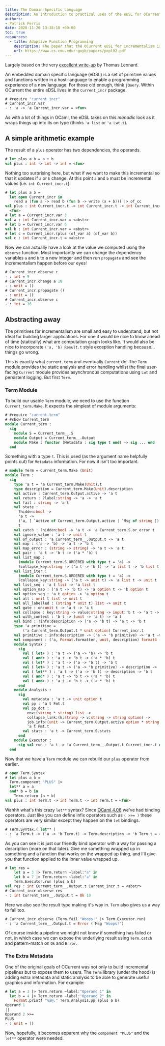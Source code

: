 ```yaml
---
title: The Domain Specific Language
description: An introduction to practical uses of the eDSL for OCurrent
authors:
- Patrick Ferris
date: 2020-11-20 13:38:10 +00:00
toc: true
resources: 
  - title: Adaptive Function Programming
    description: The paper that the OCurrent eDSL for incrementalism is based on 
    url: https://www.cs.cmu.edu/~guyb/papers/popl02.pdf
---
```


Largely based on the very [excellent write-up](https://github.com/ocurrent/ocurrent/wiki/Internals) by Thomas Leonard.

An embedded domain specific language (eDSL) is a set of primitive values and functions written in a host-language to enable a programming experience of a new language. For those old enough, think `jQuery`. Within OCurrent the entire eDSL lives in the `Current_incr` package.

```ocaml env=ocurrent
# #require "current_incr"
# Current_incr.var
- : 'a -> 'a Current_incr.var = <fun>
```

As with a lot of things in OCaml, the eDSL takes on this *monadic* look as it wraps things up into its on type (thinks `'a list` or `'a Lwt.t`). 

## A simple arithmetic example 

The result of a `plus` operator has two dependencies, the operands. 

```ocaml env=ocurrent
# let plus a b = a + b 
val plus : int -> int -> int = <fun>
```

Nothing too surprising here, but what if we want to make this incremental so that it updates if `a` or `b` change. At this point `a` and `b` must be incremental values (i.e. `int Current_incr.t`).

```ocaml env=ocurrent
# let plus a b = 
  let open Current_incr in 
    read a (fun a -> read b (fun b -> write (a + b))) |> of_cc 
val plus : int Current_incr.t -> int Current_incr.t -> int Current_incr.t =
  <fun>
# let a = Current_incr.var 3
val a : int Current_incr.var = <abstr>
# let b = Current_incr.var 6
val b : int Current_incr.var = <abstr>
# let c = Current_incr.(plus (of_var a) (of_var b)) 
val c : int Current_incr.t = <abstr>
```

Now we can actually have a look at the value we computed using the `observe` function. Most importantly we can change the dependency variables `a` and `b` to a new integer and then run `propagate` and see the incrementalism happen before our eyes! 

```ocaml env=ocurrent
# Current_incr.observe c 
- : int = 9
# Current_incr.change a 10 
- : unit = ()
# Current_incr.propagate ()
- : unit = ()
# Current_incr.observe c 
- : int = 16
```

## Abstracting away 

The primitives for incrementalism are small and easy to understand, but not ideal for building larger applications. For one it would be nice to know ahead of time (statically) what are computation graph looks like. It would also be nice to incorporate `('a, 'b) Result.t` style exception handling because... things go wrong. 

This is exactly what `current.term` and eventually `Current` do! The `Term` module provides the static analysis and error handling whilst the final user-facing `Current` module provides asynchronous computations using `Lwt` and persistent logging. But first `Term`.

### Term Module

To build our usable `Term` module, we need to use the function `Current_term.Make`. It expects the simplest of module arguments: 

```ocaml env=term
# #require "current.term"
# #show Current_term
module Current_term :
  sig
    module S = Current_term__.S
    module Output = Current_term__.Output
    module Make : functor (Metadata : sig type t end) -> sig ... end
  end
```

Something with a type `t`. This is used (as the argument name helpfully points out) for `Metadata` information. For now it isn't too important. 

```ocaml env=term
# module Term = Current_term.Make (Unit)
module Term :
  sig
    type 'a t = 'a Current_term.Make(Unit).t
    type description = Current_term.Make(Unit).description
    val active : Current_term.Output.active -> 'a t
    val return : ?label:string -> 'a -> 'a t
    val fail : string -> 'a t
    val state :
      ?hidden:bool ->
      'a t ->
      ('a, [ `Active of Current_term.Output.active | `Msg of string ]) result
      t
    val catch : ?hidden:bool -> 'a t -> 'a Current_term.S.or_error t
    val ignore_value : 'a t -> unit t
    val of_output : 'a Current_term__.Output.t -> 'a t
    val map : ('a -> 'b) -> 'a t -> 'b t
    val map_error : (string -> string) -> 'a t -> 'a t
    val pair : 'a t -> 'b t -> ('a * 'b) t
    val list_map :
      (module Current_term.S.ORDERED with type t = 'a) ->
      ?collapse_key:string -> ('a t -> 'b t) -> 'a list t -> 'b list t
    val list_iter :
      (module Current_term.S.ORDERED with type t = 'a) ->
      ?collapse_key:string -> ('a t -> unit t) -> 'a list t -> unit t
    val list_seq : 'a t list -> 'a list t
    val option_map : ('a t -> 'b t) -> 'a option t -> 'b option t
    val option_seq : 'a t option -> 'a option t
    val all : unit t list -> unit t
    val all_labelled : (string * unit t) list -> unit t
    val gate : on:unit t -> 'a t -> 'a t
    val collapse : key:string -> value:string -> input:'b t -> 'a t -> 'a t
    val with_context : 'b t -> (unit -> 'a t) -> 'a t
    val bind : ?info:description -> ('a -> 'b t) -> 'a t -> 'b t
    type 'a primitive =
        ('a Current_term.Output.t * unit option) Current_incr.t
    val primitive : info:description -> ('a -> 'b primitive) -> 'a t -> 'b t
    val component : ('a, Format.formatter, unit, description) format4 -> 'a
    module Syntax :
      sig
        val ( let+ ) : 'a t -> ('a -> 'b) -> 'b t
        val ( and+ ) : 'a t -> 'b t -> ('a * 'b) t
        val ( let* ) : 'a t -> ('a -> 'b t) -> 'b t
        val ( let> ) : 'a t -> ('a -> 'b primitive) -> description -> 'b t
        val ( let** ) : 'a t -> ('a -> 'b t) -> description -> 'b t
        val ( and* ) : 'a t -> 'b t -> ('a * 'b) t
        val ( and> ) : 'a t -> 'b t -> ('a * 'b) t
      end
    module Analysis :
      sig
        val metadata : 'a t -> unit option t
        val pp : 'a t Fmt.t
        val pp_dot :
          env:(string * string) list ->
          collapse_link:(k:string -> v:string -> string option) ->
          job_info:(unit -> Current_term.Output.active option * string option) ->
          'a t Fmt.t
        val stats : 'a t -> Current_term.S.stats
      end
    module Executor :
      sig val run : 'a t -> 'a Current_term__.Output.t Current_incr.t end
  end
```

Now that we have a `Term` module we can rebuild our `plus` operator from earlier. 

```ocaml env=term
# open Term.Syntax
# let plus a b = 
  Term.component "PLUS" |> 
  let** a = a 
  and* b = b in 
    Term.return (a + b)
val plus : int Term.t -> int Term.t -> int Term.t = <fun>
```

Wahhh what's this crazy `let**` syntax? Since [OCaml 4.08](https://caml.inria.fr/pub/docs/manual-ocaml/bindingops.html) we've had binding operators. Just like you can define infix operators such as `( >>= )` these operators are very similar except they happen on the `let` bindings. 

```ocaml env=term
# Term.Syntax.( let** )
- : 'a Term.t -> ('a -> 'b Term.t) -> Term.description -> 'b Term.t = <fun>
```

As you can see it is just our friendly bind operator with a way for passing a description (more on that later). Give me something wrapped up in something and a function that works on the wrapped up thing, and I'll give you that function applied to the inner value wrapped up. 

```ocaml env=term
# let res = 
    let a = 3 |> Term.return ~label:"a" in 
    let b = 7 |> Term.return ~label:"a" in 
    Term.Executor.run (plus a b)
val res : int Current_term__.Output.t Current_incr.t = <abstr>
# Current_incr.observe res 
- : int Current_term__.Output.t = Ok 10
```

Here we also see the result type making it's way in. `Term` also gives us a way to fail too. 

```ocaml env=term
# Current_incr.observe (Term.fail "Woops!" |> Term.Executor.run)
- : 'a Current_term__.Output.t = Error (`Msg "Woops!")
```

Of course inside a pipeline we might not know if something has failed or not, in which case we can expose the underlying result using `Term.catch` and pattern-match on `Ok` and `Error`. 

### The Extra Metadata

One of the original goals of OCurrent was not only to build incremental pipelines but to expose them to users. The `Term` library (under the hood) is adding extra metadata and static analysis to be able to generate useful graphics and information. For example: 

```ocaml env=term
# let a = 3 |> Term.return ~label:"Operand 1" in 
  let b = 4 |> Term.return ~label:"Operand 2" in 
    Format.printf "%a@." Term.Analysis.pp (plus a b)
Operand 1
||
Operand 2 >>=
PLUS
- : unit = ()
```

Now, hopefully, it becomes apparent why the `component "PLUS"` and the `let**` operator were needed.


